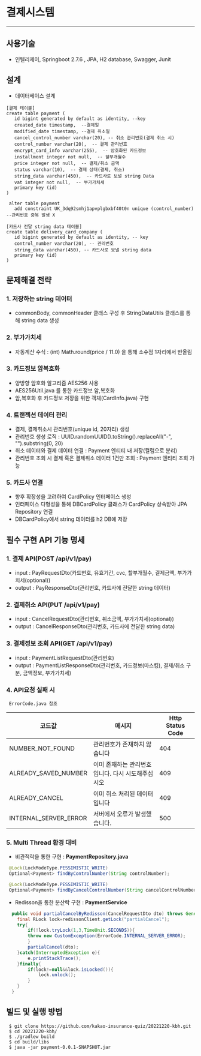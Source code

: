 # 결제시스템

--------------------
## 사용기술
- 인텔리제이, Springboot 2.7.6 , JPA, H2 database, Swagger, Junit

## 설계
- 데이터베이스 설계
````
[결제 테이블]
create table payment (  
   id bigint generated by default as identity, --key 
   created_date timestamp,  --결제일
   modified_date timestamp, --결제 취소일   
   cancel_control_number varchar(20), -- 취소 관리번호(결제 취소 시)  
   control_number varchar(20),  -- 결제 관리번호 
   encrypt_card_info varchar(255),  -- 암호화된 카드정보
   installment integer not null,  -- 할부개월수
   price integer not null,  -- 결제/취소 금액
   status varchar(10),  -- 결제 상태(결제, 취소)
   string_data varchar(450),  -- 카드사로 보낼 string Data
   vat integer not null,  -- 부가가치세
   primary key (id)  
)

 alter table payment 
   add constraint UK_3dq92smhj1apvplgbxbf40t0n unique (control_number) --관리번호 중복 발생 X
````

````
[카드사 전달 string data 테이블]
create table delivery_card_company (
   id bigint generated by default as identity, -- key
   control_number varchar(20), -- 관리번호 
   string_data varchar(450), -- 카드사로 보낼 string data
   primary key (id)
)
````

## 문제해결 전략
### 1. 저장하는 string 데이터
- commonBody, commonHeader 클래스 구성 후 StringDataUtils 클래스를 통해 string data 생성

### 2. 부가가치세
- 자동계산 수식 : (int) Math.round(price / 11.0) 을 통해 소수점 1자리에서 반올림

### 3. 카드정보 암복호화
- 양방향 암호화 알고리즘 AES256 사용
- AES256Util.java 를 통한 카드정보 암,복호화
- 암,복호화 후 카드정보 저장을 위한 객체(CardInfo.java) 구현
### 4. 트랜젝션 데이터 관리
- 결제, 결제취소시 관리번호(unique id, 20자리) 생성
- 관리번호 생성 로직 : UUID.randomUUID().toString().replaceAll("-", "").substring(0, 20)
- 취소 데이터와 결제 데이터 연결 : Payment 엔티티 내 저장(컬럼으로 분리)
- 관리번호 조회 시 결제 혹은 결제취소 데이터 1건만 조회 : Payment 엔티티 조회 가능

### 5. 카드사 연결
- 향후 확장성을 고려하여 CardPolicy 인터페이스 생성
- 인터페이스 다형성을 통해 DBCardPolicy 클래스가 CardPolicy 상속받아 JPA Repository 연결
- DBCardPolicy에서 string 데이터를 h2 DB에 저장

## 필수 구현 API 기능 명세
### 1. 결제 API(POST /api/v1/pay)
- input : PayRequestDto(카드번호, 유효기간, cvc, 할부개월수, 결제금액, 부가가치세(optional))
- output : PayResponseDto(관리번호, 카드사에 전달한 string 데이터)
### 2. 결제취소 API(PUT /api/v1/pay)
- input : CancelRequestDto(관리번호, 취소금액, 부가가치세(optional))
- output : CancelResponseDto(관리번호, 카드사에 전달한 string data)

### 3. 결제정보 조회 API(GET /api/v1/pay)
- input : PaymentListRequestDto(관리번호)
- output : PaymentListResponseDto(관리번호, 카드정보(마스킹), 결제/취소 구분, 금액정보, 부가가치세)

### 4. API요청 실패 시
 ```
  ErrorCode.java 참조
 ```


  코드값|메시지|Http Status Code
  ---|---|---|
  NUMBER_NOT_FOUND|관리번호가 존재하지 않습니다|404
  ALREADY_SAVED_NUMBER|이미 존재하는 관리번호입니다. 다시 시도해주십시오|409
  ALREADY_CANCEL|이미 취소 처리된 데이터입니다|409
  INTERNAL_SERVER_ERROR|서버에서 오류가 발생했습니다.|500
  


### 5. Multi Thread 환경 대비
- 비관적락을 통한 구현 : **PaymentRepository.java**
 ```java
  @Lock(LockModeType.PESSIMISTIC_WRITE)
  Optional<Payment> findByControlNumber(String controlNumber);

  @Lock(LockModeType.PESSIMISTIC_WRITE)
  Optional<Payment> findByCancelControlNumber(String cancelControlNumber);
 ```
- Redisson을 통한 분산락 구현 : **PaymentService**
```java
  public void partialCancelByRedisson(CancelRequestDto dto) throws GeneralSecurityException, UnsupportedEncodingException{
    final RLock lock=redissonClient.getLock("partialCancel");
    try{
        if(!lock.tryLock(1,3,TimeUnit.SECONDS)){
        throw new CustomException(ErrorCode.INTERNAL_SERVER_ERROR);
        }
        partialCancel(dto);
    }catch(InterruptedException e){
        e.printStackTrace();
    }finally{
        if(lock!=null&&lock.isLocked()){
            lock.unlock();
        }
    }
  }
```

## 빌드 및 실행 방법
````
 $ git clone https://github.com/kakao-insurance-quiz/20221220-kbh.git
 $ cd 20221220-kbh/
 $ ./gradlew build
 $ cd build/libs
 $ java -jar payment-0.0.1-SNAPSHOT.jar
````